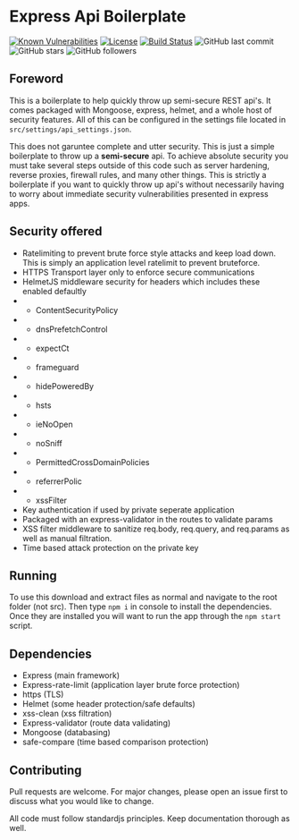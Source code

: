 # Express Api Boilerplate
[![Known Vulnerabilities](https://snyk.io/test/github/gagepielsticker/Express-API-Boilerplate/badge.svg)](https://snyk.io/test/github/gagepielsticker/Express-API-Boilerplate/)
[![License](https://img.shields.io/badge/license-MIT-green)](https://github.com/GagePielsticker/Express-API-Boilerplate/blob/master/LICENSE.md)
[![Build Status](https://travis-ci.org/GagePielsticker/Express-API-Boilerplate.svg?branch=master)](https://travis-ci.org/GagePielsticker/Express-API-Boilerplate)
![GitHub last commit](https://img.shields.io/github/last-commit/gagepielsticker/Express-API-Boilerplate)
![GitHub stars](https://img.shields.io/github/stars/gagepielsticker/Express-API-Boilerplate?style=social)
![GitHub followers](https://img.shields.io/github/followers/gagepielsticker?style=social)

## Foreword

This is a boilerplate to help quickly throw up semi-secure REST api's. It comes packaged with Mongoose, express, helmet, and a whole host of security features. All of this can be configured in the settings file located in `src/settings/api_settings.json`.

This does not garuntee complete and utter security. This is just a simple boilerplate to throw up a **semi-secure** api. To achieve absolute security you must take several steps outside of this code such as server hardening, reverse proxies, firewall rules, and many other things. This is strictly a boilerplate if you want to quickly throw up api's without necessarily having to worry about immediate security vulnerabilities presented in express apps.

## Security offered
- Ratelimiting to prevent brute force style attacks and keep load down. This is simply an application level ratelimit to prevent bruteforce.
- HTTPS Transport layer only to enforce secure communications
- HelmetJS middleware security for headers which includes these enabled defaultly
- - ContentSecurityPolicy
- - dnsPrefetchControl
- - expectCt
- - frameguard
- - hidePoweredBy
- - hsts
- - ieNoOpen
- - noSniff
- - PermittedCrossDomainPolicies
- - referrerPolic
- - xssFilter
- Key authentication if used by private seperate application
- Packaged with an express-validator in the routes to validate params
- XSS filter middleware to sanitize req.body, req.query, and req.params as well as manual filtration.
- Time based attack protection on the private key

## Running
To use this download and extract files as normal and navigate to the root folder (not src). Then type `npm i` in console to install the dependencies. Once they are installed you will want to run the app through the `npm start` script.

## Dependencies
- Express (main framework)
- Express-rate-limit (application layer brute force protection)
- https (TLS)
- Helmet (some header protection/safe defaults)
- xss-clean (xss filtration)
- Express-validator (route data validating)
- Mongoose (databasing)
- safe-compare (time based comparison protection)

## Contributing
Pull requests are welcome. For major changes, please open an issue first to discuss what you would like to change.

All code must follow standardjs principles. Keep documentation thorough as well.
